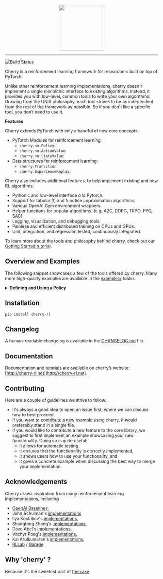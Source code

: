 <p align="center"><img src="http://cherry-rl.net/assets/images/cherry_full.png" height="150px" /></p>

--------------------------------------------------------------------------------

[![Build Status](https://travis-ci.org/learnables/cherry.svg?branch=master)](https://travis-ci.org/learnables/cherry)

Cherry is a reinforcement learning framework for researchers built on top of PyTorch.

Unlike other reinforcement learning implementations, cherry doesn't implement a single monolithic  interface to existing algorithms.
Instead, it provides you with low-level, common tools to write your own algorithms.
Drawing from the UNIX philosophy, each tool strives to be as independent from the rest of the framework as possible.
So if you don't like a specific tool, you don’t need to use it.

**Features**

Cherry extends PyTorch with only a handful of new core concepts.

* PyTorch Modules for reinforcement learning: 
    * `cherry.nn.Policy`:
    * `cherry.nn.ActionValue`:
    * `cherry.nn.StateValue`: 
* Data structures for reinforcement learning:
    * `cherry.Transition`:
    * `cherry.ExperienceReplay`: 

Cherry also includes additional features, to help implement existing and new RL algorithms.

* Pythonic and low-level interface *à la* Pytorch.
* Support for tabular (!) and function approximation algorithms.
* Various OpenAI Gym environment wrappers.
* Helper functions for popular algorithms. (e.g. A2C, DDPG, TRPO, PPO, SAC)
* Logging, visualization, and debugging tools.
* Painless and efficient distributed training on CPUs and GPUs.
* Unit, integration, and regression tested, continuously integrated.

To learn more about the tools and philosophy behind cherry, check out our [Getting Started tutorial](http://cherry-rl.net/tutorials/getting_started/).

## Overview and Examples

The following snippet showcases a few of the tools offered by cherry.
Many more high-quality examples are available in the [examples/](./examples/) folder.


<details>
<summary><b>Defining and Using a Policy</b></summary>

~~~python
class VisionPolicy(cherry.nn.Policy):  # inherits from torch.nn.Module
   
   def __init__(self, feature_extractor, actor):
      super(VisionGaussianPolicy, self).__init__()
      self.feature_extractor = feature_extractor
      self.actor = actor

   def forward(self, obs):
      mean = self.actor(self.feature_extractor(obs))
      std = 0.1 * torch.ones_like(mean)
      return cherry.distributions.TanhNormal(mean, std)  # policies always return a distribution

policy = VisionPolicy(MyResnetExtractor(), MyMLPActor())
dist = policy(obs)
action = policy.act(obs)  # sampled from policy's distribution
deterministic_action = policy.act(obs, deterministic=True)  # distribution's mode
~~~
</details>

## Installation

```
pip install cherry-rl
```

## Changelog

A human-readable changelog is available in the [CHANGELOG.md](CHANGELOG.md) file.

## Documentation

Documentation and tutorials are available on cherry’s website: [http://cherry-rl.net](http://cherry-rl.net).

## Contributing

Here are a couple of guidelines we strive to follow.

* It's always a good idea to open an issue first, where we can discuss how to best proceed.
* If you want to contribute a new example using cherry, it would preferably stand in a single file.
* If you would like to contribute a new feature to the core library, we suggest to first implement an example showcasing your new functionality. Doing so is quite useful:
    * it allows for automatic testing,
    * it ensures that the functionality is correctly implemented,
    * it shows users how to use your functionality, and
    * it gives a concrete example when discussing the best way to merge your implementation.

## Acknowledgements

Cherry draws inspiration from many reinforcement learning implementations, including

* [OpenAI Baselines](https://github.com/openai/baselines),
* John Schulman's [implementations](https://github.com/joschu/modular_rl)
* Ilya Kostrikov's [implementations](https://github.com/ikostrikov/pytorch-a2c-ppo-acktr),
* Shangtong Zhang's [implementations](https://github.com/ShangtongZhang/DeepRL),
* Dave Abel's [implementations](https://github.com/david-abel/simple_rl/),
* Vitchyr Pong's [implementations](https://github.com/vitchyr/rlkit),
* Kai Arulkumaran's [implementations](https://github.com/Kaixhin/spinning-up-basic),
* [RLLab](https://github.com/rll/rllab) / [Garage](https://github.com/rlworkgroup/garage).


## Why 'cherry' ?

Because it's the sweetest part of [the cake](https://twitter.com/ylecun/status/1097532314614034433).
